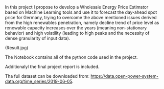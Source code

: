 In this project I propose to develop a Wholesale Energy Price Estimator based on Machine Learning tools and use it to forecast the day-ahead spot price for Germany, trying to overcome the above mentioned issues derived from the high renewables penetration, namely decline trend of price level as renewable capacity increases over the years (meaning non-stationary behavior) and high volatility (leading to high peaks and the necessity of dense granularity of input data).

(Result.jpg)

The Notebook contains all of the python code used in the project.

Additionalyl the final project report is included.

Tha full dataset can be downloaded from: https://data.open-power-system-data.org/time_series/2019-06-05.

